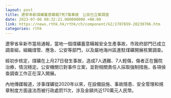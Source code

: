 ```yaml
---
layout: post
title: 遼寧阜新煤礦蓄意瞞報7死7傷事故　公安已立案調查
date: 2023-07-06 00:32:21.000000000 +08:00
link: https://news.rthk.hk/rthk/ch/component/k2/1707659-20230706.htm
categories: rthk
---
```


遼寧省阜新市當局通報，當地一個煤礦蓄意瞞報安全生產事故，市政府部門已成立調查組，組織煤管、應急、公安等部門，以及屬地海州區進駐煤礦開展核實調查。

經初步核定，煤礦在上月27日發生事故，造成7人遇難、7人輕傷，傷者正在醫院治療，情況穩定。公安機關已對事件立案，並對相關責任人採取強制措施，各項偵查調查工作正在深入開展。

內地傳媒報道，涉事煤礦從2020年以來，在設備設施、事故隱患、安全管理和規章制度方面違法而被行政處罰11次，涉及金額共近170萬元人民幣。
